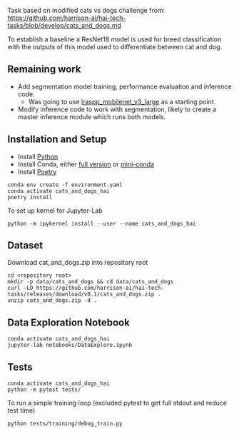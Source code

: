 
Task based on modified cats vs dogs challenge from: https://github.com/harrison-ai/hai-tech-tasks/blob/develop/cats_and_dogs.md

To establish a baseline a ResNet18 model is used for breed classification with the outputs of this model used to differentiate between cat and dog. 


## Remaining work

* Add segmentation model training, performance evaluation and inference code.
  * Was going to use [lraspp_mobilenet_v3_large](https://pytorch.org/vision/stable/models/generated/torchvision.models.segmentation.lraspp_mobilenet_v3_large.html#torchvision.models.segmentation.LRASPP_MobileNet_V3_Large_Weights) as a starting point. 
* Modify inference code to work with segmentation, likely to create a master inference module which runs both models.



## Installation and Setup

* Install [Python](https://www.python.org/)
* Install Conda, either [full version](https://conda.io/projects/conda/en/latest/user-guide/install/index.html) or [mini-conda](https://docs.anaconda.com/free/miniconda/miniconda-install/)
* Install [Poetry](https://python-poetry.org/docs/#installing-with-the-official-installer)

```
conda env create -f environment.yaml   
conda activate cats_and_dogs_hai
poetry install
```

To set up kernel for Jupyter-Lab 
```
python -m ipykernel install --user --name cats_and_dogs_hai
```

## Dataset

Download cat_and_dogs.zip into repository root
```
cd <repository root>
mkdir -p data/cats_and_dogs && cd data/cats_and_dogs
curl -LO https://github.com/harrison-ai/hai-tech-tasks/releases/download/v0.1/cats_and_dogs.zip .
unzip cats_and_dogs.zip -d .
```

## Data Exploration Notebook
```
conda activate cats_and_dogs_hai
jupyter-lab notebooks/DataExplore.ipynb
```

## Tests

``` 
conda activate cats_and_dogs_hai
python -m pytest tests/
```

To run a simple training loop (excluded pytest to get full stdout and reduce test time)
```
python tests/training/debug_train.py
```


